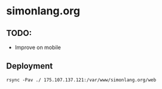 # simonlang.org

## TODO:
- Improve on mobile

## Deployment

`rsync -Pav ./ 175.107.137.121:/var/www/simonlang.org/web`
